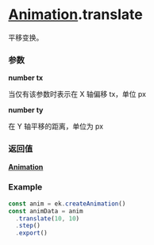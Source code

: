 # [Animation](./../Animation).translate

平移变换。

### 参数

**number tx**

当仅有该参数时表示在 X 轴偏移 tx，单位 px

**number ty**

在 Y 轴平移的距离，单位为 px

### 返回值

**[Animation](./../Animation)**

### Example

```ts
const anim = ek.createAnimation()
const animData = anim
  .translate(10, 10)
  .step()
  .export()
```
